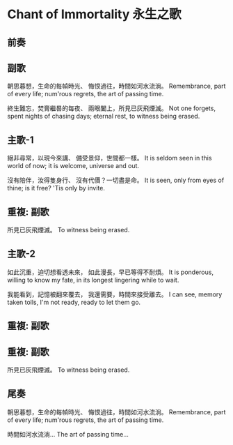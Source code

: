 # Chant of Immortality 永生之歌

## 前奏

## 副歌

朝思暮想，生命的每幀時光、
悔恨過往，時間如河水流淌。
Remembrance, part of every life;
num'rous regrets, the art of passing time.

終生難忘，焚膏繼晷的每夜、
兩眼闔上，所見已灰飛煙滅。
Not one forgets, spent nights of chasing days;
eternal rest, to witness being erased.

## 主歌-1

絕非尋常，以現今來講、
備受景仰，世間都一樣。
It is seldom seen in this world of now;
it is welcome, universe and out.

沒有陪伴，汝得隻身行、
沒有代價？一切盡是命。
It is seen, only from eyes of thine;
is it free? 'Tis only by invite.

## 重複: 副歌

所見已灰飛煙滅。
To witness being erased.

## 主歌-2

如此沉重，迫切想看透未來，
如此漫長，早已等得不耐煩。
It is ponderous, willing to know my fate,
in its longest lingering while to wait.

我能看到，記憶被翻來覆去，
我還需要，時間來接受離去。
I can see, memory taken tolls,
I'm not ready, ready to let them go.

## 重複: 副歌

## 重複: 副歌

所見已灰飛煙滅。
To witness being erased.

## 尾奏

朝思暮想，生命的每幀時光、
悔恨過往，時間如河水流淌。
Remembrance, part of every life;
num'rous regrets, the art of passing time.

時間如河水流淌...
The art of passing time...
